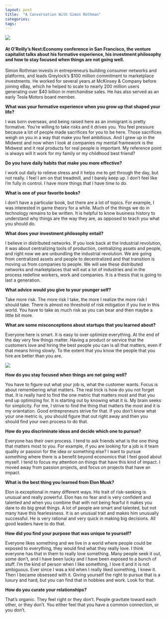 ```yaml
---
layout: post
title:  "A Conversation With Simon Rothman"
categories: 
tags:
---
```


![](https://cdn-images-1.medium.com/max/1600/1*2Hs6KYdlsF7k8q_y8MMm-A.png)

#### At O’Reilly’s Next:Economy conference in San Francisco, the venture capitalist talks about his formative experience, his investment philosophy and how to stay focused when things are not going well.

Simon Rothman invests in entrepreneurs building consumer networks and platforms, and leads Greylock’s $100 million commitment to marketplace investments. He worked for several years at McKinsey & Company before joining eBay, which he helped to scale to nearly 200 million users generating over $40 billion in merchandise sales. He has also served as an early Tesla Motors board member.

**What was your formative experience when you grow up that shaped your life?**

I was born overseas, and being raised here as an immigrant is pretty formative. You’re willing to take risks and it drives you. You feel pressure because a lot of people made sacrifices for you to be here. Those sacrifices weigh on you in a way that make you feel ambitious. And I grew up in the Midwest and now when I look at companies my mental framework is the Midwest and it real products for real people is important. My reference point is always will it work for my family or my childhood best friend?

**Do you have daily habits that make you more effective?**

I work out daily to relieve stress and it helps me to get through the day, but not really. I feel I am on that treadmill, and I barely keep up. I don’t feel like I’m fully in control. I have more things that I have time to do.

**What is one of your favorite books?**

I don’t have a particular book, but there are a lot of topics. For example, I was interested in game theory for a while. Much of the things we do in technology remains to be written. It is helpful to know business history to understand why things are the way they are, as opposed to teach you what you should do.

**What does your investment philosophy entail?**

I believe in distributed networks. If you look back at the industrial revolution, it was about centralizing tools of production, centralizing assets and people, and right now we are unbundling the industrial revolution. We are going from centralized assets and people to decentralized and that transition is moving us from companies to people. We will see these distributed networks and marketplaces that will eat a lot of industries and in the process redefine workers, work and companies. It is a thesis that is going to last a generation.

**What advice would you give to your younger self?**

Take more risk. The more risk I take, the more I realize the more risk I should take. There is almost no threshold of risk mitigation if you live in this world. You have to take as much risk as you can bear and then maybe a little bit more.

**What are some misconceptions about startups that you learned about?**

Everyone here is smart. It is easy to over optimize everything. At the end of the day very few things matter. Having a product or service that the customers love and hiring the best people you can is all that matters, even if that means hiring slowly. To the extent that you know the people that you hire are better than you are.

![](https://cdn-images-1.medium.com/max/1600/1*i7dFplRg3gL20zCKq3ETQQ.jpeg)

**How do you stay focused when things are not going well?**

You have to figure out what your job is, what the customer wants. Focus is about remembering what matters. The real trick is how do you not forget that. It is really hard to find the one metric that matters most and that you end up optimizing for. It is starting out by knowing what it is. My brain seeks for simplicity. For me, I strive to find the thing that matters the most and it is my orientation. Good entrepreneurs strive for that. If you don’t know what your one metric is, you should figure that out right away and then you should find your own process to do that.

**How do you discriminate ideas and decide which one to pursue?**

Everyone has their own process. I tend to ask friends what is the one thing that matters most to you. For example, if you are looking for a job is it team quality or passion for the idea or something else? I want to pursue something where there is a benefit beyond economics that I feel good about myself. I tend to focus my attention on things that have this kind of impact. I moved away from passion projects, and focus on projects that have an impact.

**What is the best thing you learned from Elon Musk?**

Elon is exceptional in many different ways. His trait of risk-seeking is unusual and really powerful. Elon has no fear and is very confident and talented and when you combine that with not being fearful it makes you dare to do big great things. A lot of people are smart and talented, but not many have this fearlessness. It is an unusual trait and makes him unusually successful. He is very rational and very quick in making big decisions. All good leaders have to do that.

**How did you find your purpose that was unique to yourself?**

Everyone likes something and we live in a world where people could be exposed to everything, they would find what they really love. I think everyone has that in them to really love something. Many people seek it out, some don’t, and I have been lucky and I have been exposed to a bunch of stuff. I’m the kind of person when I like something, I love it and it is not ambiguous. Ever since I was a kid when I really liked something, I knew it. Then I became obsessed with it. Giving yourself the right to pursue that is a luxury and hard, but you can find that in hobbies and work. Look for that.

**How do you curate your relationships?**

That’s organic. They feel right or they don’t. People gravitate toward each other, or they don’t. You either feel that you have a common connection, or you don’t.
